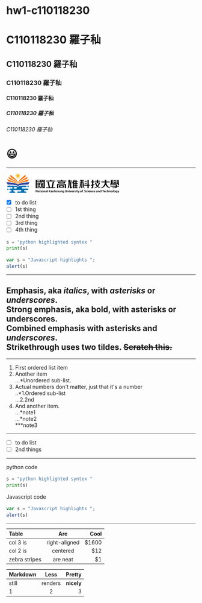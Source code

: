 # hw1-c110118230
# C110118230 羅子秈
## C110118230 羅子秈
### C110118230 羅子秈
#### C110118230 羅子秈
##### C110118230 羅子秈
###### C110118230 羅子秈

# 😃

---

![NKUST](logo.png "NKUST")

- [x] to do list
- [ ] 1st thing
- [ ] 2nd thing
- [ ] 3rd thing
- [ ] 4th thing

```python
s = "python highlighted syntex "
print(s)
```

```js
var s = "Javascript highlights ";
alert(s)
```
---
Emphasis, aka *italics*, with *asterisks* or *underscores*.  
Strong emphasis, aka bold, with **asterisks** or __underscores__.  
Combined emphasis with  **asterisks and _underscores_**.  
Strikethrough uses two tildes. ~~Scratch this.~~  
---

---

1. First ordered list item
2. Another item  
   ...*Unordered sub-list.
3. Actual numbers don't matter, just that it's a number  
   ..*1.Ordered sub-list  
  ...2.2nd
4. And another item.  
   ...*note1  
   ...*note2  
   ***note3  

---
- [ ] to do list
- [ ] 2nd things

---

python code
```python
s = "python highlighted syntex "
print(s)
```

Javascript code

```js
var s = "Javascript highlights ";
alert(s)
```

---

| Table | Are | Cool |
|:-------|:------------:|-----:|
|col 3 is|right-aligned | $1600|
|col 2 is| centered | $12|
|zebra stripes| are neat| $1|

| Markdown | Less | Pretty |
|:-------|:------------:|-----:|
| still | renders | **nicely**|
|1| 2 | 3 |
